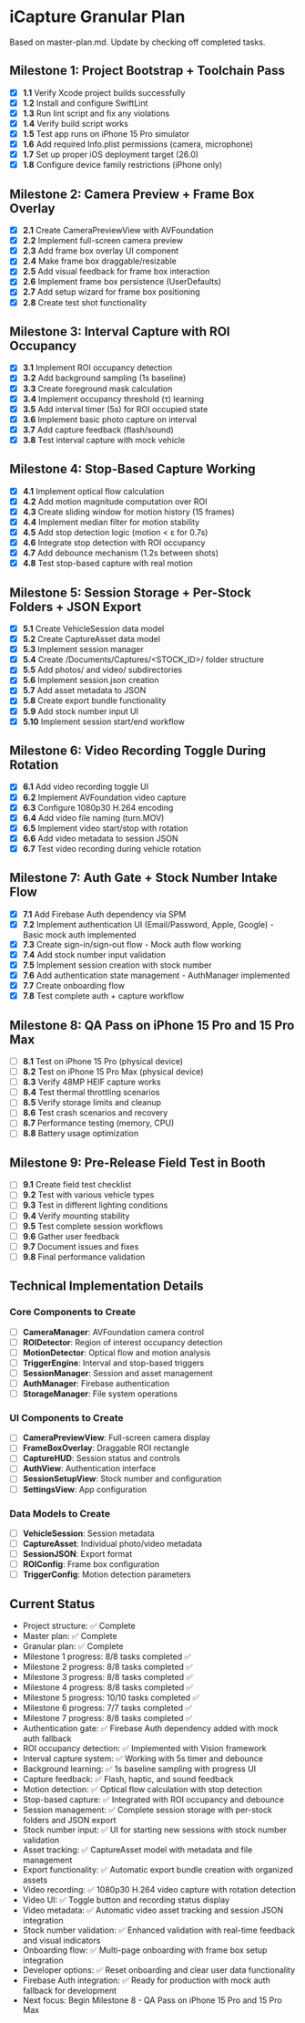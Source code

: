 # iCapture Granular Plan

Based on master-plan.md. Update by checking off completed tasks.

## Milestone 1: Project Bootstrap + Toolchain Pass
- [x] **1.1** Verify Xcode project builds successfully
- [x] **1.2** Install and configure SwiftLint
- [x] **1.3** Run lint script and fix any violations
- [x] **1.4** Verify build script works
- [x] **1.5** Test app runs on iPhone 15 Pro simulator
- [x] **1.6** Add required Info.plist permissions (camera, microphone)
- [x] **1.7** Set up proper iOS deployment target (26.0)
- [x] **1.8** Configure device family restrictions (iPhone only)

## Milestone 2: Camera Preview + Frame Box Overlay
- [x] **2.1** Create CameraPreviewView with AVFoundation
- [x] **2.2** Implement full-screen camera preview
- [x] **2.3** Add frame box overlay UI component
- [x] **2.4** Make frame box draggable/resizable
- [x] **2.5** Add visual feedback for frame box interaction
- [x] **2.6** Implement frame box persistence (UserDefaults)
- [x] **2.7** Add setup wizard for frame box positioning
- [x] **2.8** Create test shot functionality

## Milestone 3: Interval Capture with ROI Occupancy
- [x] **3.1** Implement ROI occupancy detection
- [x] **3.2** Add background sampling (1s baseline)
- [x] **3.3** Create foreground mask calculation
- [x] **3.4** Implement occupancy threshold (τ) learning
- [x] **3.5** Add interval timer (5s) for ROI occupied state
- [x] **3.6** Implement basic photo capture on interval
- [x] **3.7** Add capture feedback (flash/sound)
- [x] **3.8** Test interval capture with mock vehicle

## Milestone 4: Stop-Based Capture Working
- [x] **4.1** Implement optical flow calculation
- [x] **4.2** Add motion magnitude computation over ROI
- [x] **4.3** Create sliding window for motion history (15 frames)
- [x] **4.4** Implement median filter for motion stability
- [x] **4.5** Add stop detection logic (motion < ε for 0.7s)
- [x] **4.6** Integrate stop detection with ROI occupancy
- [x] **4.7** Add debounce mechanism (1.2s between shots)
- [x] **4.8** Test stop-based capture with real motion

## Milestone 5: Session Storage + Per-Stock Folders + JSON Export
- [x] **5.1** Create VehicleSession data model
- [x] **5.2** Create CaptureAsset data model
- [x] **5.3** Implement session manager
- [x] **5.4** Create /Documents/Captures/<STOCK_ID>/ folder structure
- [x] **5.5** Add photos/ and video/ subdirectories
- [x] **5.6** Implement session.json creation
- [x] **5.7** Add asset metadata to JSON
- [x] **5.8** Create export bundle functionality
- [x] **5.9** Add stock number input UI
- [x] **5.10** Implement session start/end workflow

## Milestone 6: Video Recording Toggle During Rotation
- [x] **6.1** Add video recording toggle UI
- [x] **6.2** Implement AVFoundation video capture
- [x] **6.3** Configure 1080p30 H.264 encoding
- [x] **6.4** Add video file naming (turn.MOV)
- [x] **6.5** Implement video start/stop with rotation
- [x] **6.6** Add video metadata to session JSON
- [x] **6.7** Test video recording during vehicle rotation

## Milestone 7: Auth Gate + Stock Number Intake Flow
- [x] **7.1** Add Firebase Auth dependency via SPM
- [x] **7.2** Implement authentication UI (Email/Password, Apple, Google) - Basic mock auth implemented
- [x] **7.3** Create sign-in/sign-out flow - Mock auth flow working
- [x] **7.4** Add stock number input validation
- [x] **7.5** Implement session creation with stock number
- [x] **7.6** Add authentication state management - AuthManager implemented
- [x] **7.7** Create onboarding flow
- [x] **7.8** Test complete auth + capture workflow

## Milestone 8: QA Pass on iPhone 15 Pro and 15 Pro Max
- [ ] **8.1** Test on iPhone 15 Pro (physical device)
- [ ] **8.2** Test on iPhone 15 Pro Max (physical device)
- [ ] **8.3** Verify 48MP HEIF capture works
- [ ] **8.4** Test thermal throttling scenarios
- [ ] **8.5** Verify storage limits and cleanup
- [ ] **8.6** Test crash scenarios and recovery
- [ ] **8.7** Performance testing (memory, CPU)
- [ ] **8.8** Battery usage optimization

## Milestone 9: Pre-Release Field Test in Booth
- [ ] **9.1** Create field test checklist
- [ ] **9.2** Test with various vehicle types
- [ ] **9.3** Test in different lighting conditions
- [ ] **9.4** Verify mounting stability
- [ ] **9.5** Test complete session workflows
- [ ] **9.6** Gather user feedback
- [ ] **9.7** Document issues and fixes
- [ ] **9.8** Final performance validation

## Technical Implementation Details

### Core Components to Create
- [ ] **CameraManager**: AVFoundation camera control
- [ ] **ROIDetector**: Region of interest occupancy detection
- [ ] **MotionDetector**: Optical flow and motion analysis
- [ ] **TriggerEngine**: Interval and stop-based triggers
- [ ] **SessionManager**: Session and asset management
- [ ] **AuthManager**: Firebase authentication
- [ ] **StorageManager**: File system operations

### UI Components to Create
- [ ] **CameraPreviewView**: Full-screen camera display
- [ ] **FrameBoxOverlay**: Draggable ROI rectangle
- [ ] **CaptureHUD**: Session status and controls
- [ ] **AuthView**: Authentication interface
- [ ] **SessionSetupView**: Stock number and configuration
- [ ] **SettingsView**: App configuration

### Data Models to Create
- [ ] **VehicleSession**: Session metadata
- [ ] **CaptureAsset**: Individual photo/video metadata
- [ ] **SessionJSON**: Export format
- [ ] **ROIConfig**: Frame box configuration
- [ ] **TriggerConfig**: Motion detection parameters

## Current Status
- Project structure: ✅ Complete
- Master plan: ✅ Complete
- Granular plan: ✅ Complete
- Milestone 1 progress: 8/8 tasks completed ✅
- Milestone 2 progress: 8/8 tasks completed ✅
- Milestone 3 progress: 8/8 tasks completed ✅
- Milestone 4 progress: 8/8 tasks completed ✅
- Milestone 5 progress: 10/10 tasks completed ✅
- Milestone 6 progress: 7/7 tasks completed ✅
- Milestone 7 progress: 8/8 tasks completed ✅
- Authentication gate: ✅ Firebase Auth dependency added with mock auth fallback
- ROI occupancy detection: ✅ Implemented with Vision framework
- Interval capture system: ✅ Working with 5s timer and debounce
- Background learning: ✅ 1s baseline sampling with progress UI
- Capture feedback: ✅ Flash, haptic, and sound feedback
- Motion detection: ✅ Optical flow calculation with stop detection
- Stop-based capture: ✅ Integrated with ROI occupancy and debounce
- Session management: ✅ Complete session storage with per-stock folders and JSON export
- Stock number input: ✅ UI for starting new sessions with stock number validation
- Asset tracking: ✅ CaptureAsset model with metadata and file management
- Export functionality: ✅ Automatic export bundle creation with organized assets
- Video recording: ✅ 1080p30 H.264 video capture with rotation detection
- Video UI: ✅ Toggle button and recording status display
- Video metadata: ✅ Automatic video asset tracking and session JSON integration
- Stock number validation: ✅ Enhanced validation with real-time feedback and visual indicators
- Onboarding flow: ✅ Multi-page onboarding with frame box setup integration
- Developer options: ✅ Reset onboarding and clear user data functionality
- Firebase Auth integration: ✅ Ready for production with mock auth fallback for development
- Next focus: Begin Milestone 8 - QA Pass on iPhone 15 Pro and 15 Pro Max

